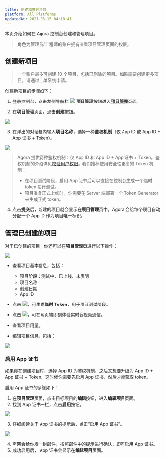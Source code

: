 ```yaml
---
title: 创建和管理项目
platform: All Platforms
updatedAt: 2021-03-15 04:18:41
---
```

本页介绍如何在 Agora 控制台创建和管理项目。

> 角色为管理员/工程师的账户拥有查看项目管理页面的权限。

## 创建新项目

> 一个账户最多可创建 10 个项目，包括已删除的项目。如果需要创建更多项目，请通过工单系统申请。

创建新项目的步骤如下：

1. 登录控制台，点击左侧导航栏 ![](https://web-cdn.agora.io/docs-files/1551254998344) **项目管理**按钮进入[**项目管理**](https://dashboard.agora.io/projects)页面。


2. 在**项目管理**页面，点击**创建**按钮。

![](https://web-cdn.agora.io/docs-files/1574156100068)

3. 在弹出的对话框内输入**项目名称**，选择一种**鉴权机制**（仅 App ID 或 App ID + App 证书 + Token）。

![](https://web-cdn.agora.io/docs-files/1574156194307)

> Agora 提供两种鉴权机制：仅 App ID 和 App ID + App 证书 + Token。鉴权机制的介绍详见[校验用户权限](/cn/Agora%20Platform/token)。我们推荐使用安全性更高的 Token 机制：
>
> - 在项目测试阶段，启用 App 证书后可以直接在控制台生成一个临时 token 进行测试。
> - 项目准备正式上线时，你需要在 Server 端部署一个 Token Generator 来生成正式 token。

4. 点击**提交**后，新建的项目就会显示在**项目管理**页中。Agora 会给每个项目自动分配一个 App ID 作为项目唯一标识。

## 管理已创建的项目

对于已创建的项目，你还可以在**项目管理页**进行以下操作：

![](https://web-cdn.agora.io/docs-files/1574156398673)

- 查看项目基本信息，包括：

  - 项目阶段：测试中、已上线、未表明
  - 项目名称
  - 创建日期
  - App ID

- 点击 ![](https://web-cdn.agora.io/docs-files/1564048991389)，可生成**临时 Token**，用于项目测试阶段。 

- 点击 ![](https://web-cdn.agora.io/docs-files/1574156449172)，可在网页端即刻体验实时音视频通信。

- 查看项目用量。

- 编辑项目信息，包括：

![](https://web-cdn.agora.io/docs-files/1574156503105)

### 启用 App 证书

如果你在创建项目时，选择 App ID 为鉴权机制，之后又想要升级为 App ID + App 证书 + Token，这时候你需要先启用 App 证书，然后才能获取 token。

启用 App 证书的步骤如下：

1. 在**项目管理**页面，点击目标项目的**编辑**按钮，进入**编辑项目**页面。
2. 找到 App 证书一栏，点击**启用**按钮。

![](https://web-cdn.agora.io/docs-files/1574156526581)

3. 仔细阅读关于 App 证书的提示后，点击“启用 App 证书”。

![](https://web-cdn.agora.io/docs-files/1574156538273)

4. 声网会给你发一封邮件，按照邮件中的提示进行确认，即可启用 App 证书。
5. 成功启用后， App 证书会显示在**编辑项目**页面。

